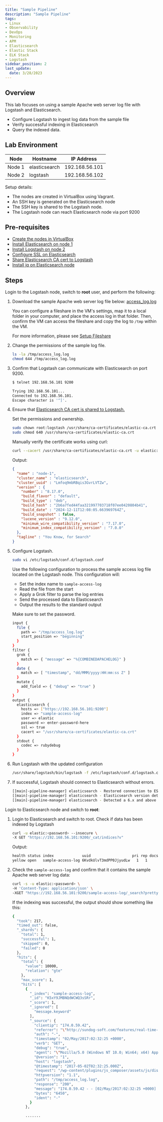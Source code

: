```yaml
---
title: "Sample Pipeline"
description: "Sample Pipeline"
tags: 
- Linux
- Observability
- DevOps
- Monitoring 
- APM
- Elasticsearch
- Elastic Stack
- ELK Stack
- Logstash
sidebar_position: 2
last_update:
  date: 3/28/2023
---
```



## Overview

This lab focuses on using a sample Apache web server log file with Logstash and Elasticsearch. 

- Configure Logstash to ingest log data from the sample file
- Verify successful indexing in Elasticsearch
- Query the indexed data.

## Lab Environment 

| Node    | Hostname       | IP Address       | 
|---------|----------------|------------------|
| Node 1  | elasticsearch  |  192.168.56.101  |
| Node 2  | logstash       |  192.168.56.102  |

Setup details:

- The nodes are created in VirtualBox using Vagrant.
- An SSH key is generated on the Elasticsearch node
- The SSH key is shared to the Logstash node.
- The Logstash node can reach Elasticsearch node via port 9200 


## Pre-requisites 

- [Create the nodes in VirtualBox](/docs/018-Observability/020-Elastic-Stack/002-Setting-up/001-Using-Vagrant-and-VirtualBox.md#setup-the-virtual-machines)
- [Install Elasticsearch on node 1](/docs/018-Observability/020-Elastic-Stack/002-Setting-up/001-Using-Vagrant-and-VirtualBox.md#install-elasticsearch-817)
- [Install Logstash on node 2](/docs/018-Observability/020-Elastic-Stack/006-Logstash/001-Installing-Logstash.md)
- [Configure SSL on Elasticsearch](/docs/018-Observability/020-Elastic-Stack/002-Setting-up/003-SSL-Configuration.md)
- [Share Elasticsearch CA cert to Logstash](/docs/018-Observability/020-Elastic-Stack/002-Setting-up/001-Using-Vagrant-and-VirtualBox.md#share-the-certificate-to-other-vms-optional)
- [Install jq on Elasticsearch node](https://www.scaler.com/topics/linux-jq/)

## Steps 

Login to the Logstash node, switch to **root** user, and perform the following:

1. Download the sample Apache web server log file below: [access_log.log](@site/assets/elastic-stack/sample-logs/access_log.log)

    You can configure a fileshare in the VM's settings, map it to a local folder in your computer, and place the access log in that folder. Then, confirm the VM can access the fileshare and copy the log to `/tmp` within the VM.

    For more information, please see [Setup Fileshare](/docs/001-Personal-Notes/005-Project-Pre-requisites/011-VirtualBox.md#setup-fileshare)

2. Change the permissions of the sample log file.

    ```bash
    ls -la /tmp/access_log.log
    chmod 644 /tmp/access_log.log
    ```
    
3. Confirm that Logstash can communicate with Elasticsearch on port 9200.

    ```bash
    $ telnet 192.168.56.101 9200

    Trying 192.168.56.101...
    Connected to 192.168.56.101.
    Escape character is '^]'.  
    ```

4. Ensure that [Elasticsearch CA cert is shared to Logstash.](/docs/018-Observability/020-Elastic-Stack/002-Setting-up/001-Using-Vagrant-and-VirtualBox.md#share-the-certificate-to-other-vms-optional)

    Set the permissions and ownership.

    ```bash
    sudo chown root:logstash /usr/share/ca-certificates/elastic-ca.crt
    sudo chmod 640 /usr/share/ca-certificates/elastic-ca.crt
    ```

    Manually verify the certificate works using curl:

    ```bash
    curl --cacert /usr/share/ca-certificates/elastic-ca.crt -u elastic:<password> https://192.168.56.101:9200
    ```

    Output:

    ```json
    {
      "name" : "node-1",
      "cluster_name" : "elasticsearch",
      "cluster_uuid" : "Lmfoq9mbRBqis3GvrLVTZw",
      "version" : {
        "number" : "8.17.0",
        "build_flavor" : "default",
        "build_type" : "deb",
        "build_hash" : "2b6a7fed44faa321997703718f07ee0420804b41",
        "build_date" : "2024-12-11T12:08:05.663969764Z",
        "build_snapshot" : false,
        "lucene_version" : "9.12.0",
        "minimum_wire_compatibility_version" : "7.17.0",
        "minimum_index_compatibility_version" : "7.0.0"
      },
      "tagline" : "You Know, for Search"
    } 
    ```


5. Configure Logstash.

    ```bash
    sudo vi /etc/logstash/conf.d/logstash.conf 
    ```

    Use the following configuration to process the sample access log file located on the Logstash node. This configuration will:

    - Set the index name to `sample-access-log` 
    - Read the file from the start
    - Apply a Grok filter to parse the log entries
    - Send the processed data to Elasticsearch
    - Output the results to the standard output

    Make sure to set the password.

    ```bash
    input {
      file {
        path => "/tmp/access_log.log"
        start_position => "beginning"
      }
    }
    filter {
      grok {
        match => { "message" => "%{COMBINEDAPACHELOG}" }
      }
      date {
        match => [ "timestamp", "dd/MMM/yyyy:HH:mm:ss Z" ]
      }
      mutate {
        add_field => { "debug" => "true" }
      }      
    }
    output {
      elasticsearch {
        hosts => ["https://192.168.56.101:9200"]
        index => "sample-access-log"
        user => elastic 
        password => enter-password-here
        ssl => true
        cacert => "/usr/share/ca-certificates/elastic-ca.crt"
      }
      stdout {
        codec => rubydebug
      }
    }
    ```    

6. Run Logstash with the updated configuration

    ```bash
    /usr/share/logstash/bin/logstash -f /etc/logstash/conf.d/logstash.conf
    ```

7. If successful, Logstash should connect to Elasticsearch without errors. 

    ```bash
    [[main]-pipeline-manager] elasticsearch - Restored connection to ES instance {:url=>"https://elastic:xxxxxx@192.168.56.101:9200/"}
    [[main]-pipeline-manager] elasticsearch - Elasticsearch version determined (8.17.0) {:es_version=>8}
    [[main]-pipeline-manager] elasticsearch - Detected a 6.x and above cluster: the `type` event field won't be used to determine the document _type {:es_version=>8} 
    ```

Login to Elasticsearch node and switch to **root**:

1. Login to Elasticsearch and switch to root. Check if data has been indexed by Logstash

    ```bash
    curl -u elastic:<password> --insecure \
    -X GET "https://192.168.56.101:9200/_cat/indices?v"
    ```

    Output:

    ```bash
    health status index             uuid                   pri rep docs.count docs.deleted store.size pri.store.size dataset.size
    yellow open   sample-access-log 6KvdkUlvT3mdPP0JjyudLw   1   1      31250            0     14.9mb         14.9mb       14.9mb
    ```

2. Check the `sample-access-log` and confirm that it contains the sample Apache web server log data:

    ```bash
    curl -s -u elastic:<password> \
    -H 'Content-Type: application/json' \
    -XGET "https://192.168.56.101:9200/sample-access-log/_search?pretty=true" | jq
    ```

    If the indexing was successful, the output should show something like this:

    ```bash
    {
      "took": 217,
      "timed_out": false,
      "_shards": {
        "total": 1,
        "successful": 1,
        "skipped": 0,
        "failed": 0
      },
      "hits": {
        "total": {
          "value": 10000,
          "relation": "gte"
        },
        "max_score": 1,
        "hits": [
          {
            "_index": "sample-access-log",
            "_id": "K5xY9JMBNQdWCWQ3sSRr",
            "_score": 1,
            "_ignored": [
              "message.keyword"
            ],
            "_source": {
              "clientip": "174.0.59.42",
              "referrer": "\"http://sundog-soft.com/features/real-time-3d-clouds/?gclid=CKiV8suV0NMCFUqewAodLWgE5A\"",
              "auth": "-",
              "timestamp": "02/May/2017:02:32:25 +0000",
              "verb": "GET",
              "debug": "true",
              "agent": "\"Mozilla/5.0 (Windows NT 10.0; Win64; x64) AppleWebKit/537.36 (KHTML, like Gecko) Chrome/58.0.3029.81 Safari/537.36\"",
              "@version": "1",
              "host": "logstash",
              "@timestamp": "2017-05-02T02:32:25.000Z",
              "request": "/wp-content/plugins/js_composer/assets/js/dist/js_composer_front.min.js?ver=5.1.2",
              "httpversion": "1.1",
              "path": "/tmp/access_log.log",
              "response": "200",
              "message": "174.0.59.42 - - [02/May/2017:02:32:25 +0000] \"GET /wp-content/plugins/js_composer/assets/js/dist/js_composer_front.min.js?ver=5.1.2 HTTP/1.1\" 200 6450 \"http://sundog-soft.com/features/real-time-3d-clouds/?gclid=CKiV8suV0NMCFUqewAodLWgE5A\" \"Mozilla/5.0 (Windows NT 10.0; Win64; x64) AppleWebKit/537.36 (KHTML, like Gecko) Chrome/58.0.3029.81 Safari/537.36\"",
              "bytes": "6450",
              "ident": "-"
            }
          },

          ....... 
    ```    